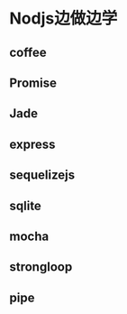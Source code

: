 # Nodjs边做边学
## coffee
## Promise
## Jade
## express
## sequelizejs 
## sqlite
## mocha
## strongloop
## pipe

